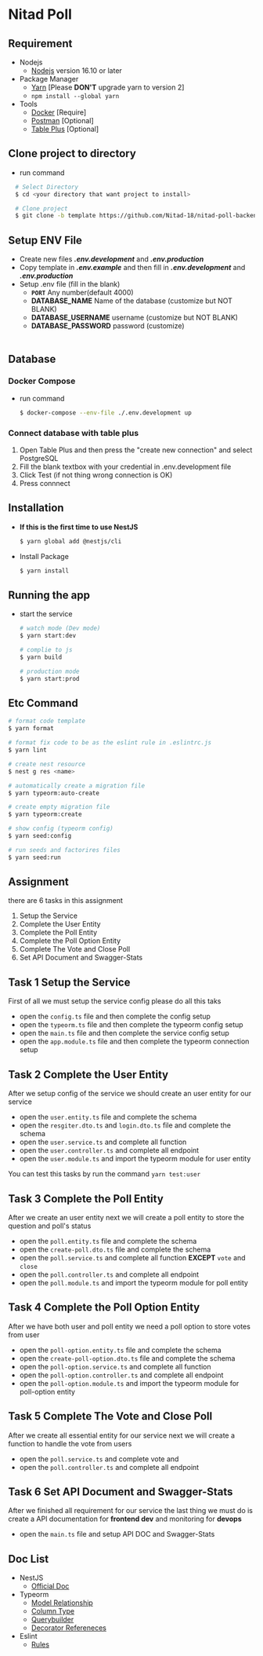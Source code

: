 # Nitad Poll

## Requirement
- Nodejs
    - [Nodejs](https://nodejs.org/en/download/) version 16.10 or later
- Package Manager
    - [Yarn](https://yarnpkg.com/getting-started/install)  [Please **DON'T** upgrade yarn to version 2]
    - `npm install --global yarn`
- Tools
  - [Docker](https://www.docker.com/get-started) [Require]
  - [Postman](https://www.postman.com/downloads/) [Optional]
  - [Table Plus](https://tableplus.com) [Optional]

## Clone project to directory
- run command
```bash
  # Select Directory
  $ cd <your directory that want project to install>

  # Clone project
  $ git clone -b template https://github.com/Nitad-18/nitad-poll-backend.git
```

## Setup ENV File

- Create new files **_.env.development_** and **_.env.production_**
- Copy template in **_.env.example_** and then fill in **_.env.development_** and **_.env.production_**
- Setup .env file (fill in the blank)
  <br/>
  - **`PORT`** Any number(default 4000)<br/>
  - **DATABASE_NAME** Name of the database (customize but NOT BLANK)<br/>
  - **DATABASE_USERNAME** username (customize but NOT BLANK)<br/>
  - **DATABASE_PASSWORD** password (customize)
  <br/>

## Database

### Docker Compose
- run command 
  ```bash
  $ docker-compose --env-file ./.env.development up
  ```

### Connect database with table plus

1. Open Table Plus and then press the "create new connection" and select PostgreSQL
2. Fill the blank textbox with your credential in .env.development file
3. Click Test (if not thing wrong connection is OK)
4. Press connnect

## Installation

- **If this is the first time to use NestJS**
  ```bash
  $ yarn global add @nestjs/cli 
  ```
- Install Package
  ```bash
  $ yarn install
  ```

## Running the app
- start the service
  ```bash
  # watch mode (Dev mode)
  $ yarn start:dev

  # complie to js
  $ yarn build

  # production mode
  $ yarn start:prod
  ```
  
## Etc Command
  ```bash
  # format code template
  $ yarn format
  
  # format fix code to be as the eslint rule in .eslintrc.js
  $ yarn lint

  # create nest resource
  $ nest g res <name>

  # automatically create a migration file
  $ yarn typeorm:auto-create

  # create empty migration file
  $ yarn typeorm:create

  # show config (typeorm config)
  $ yarn seed:config

  # run seeds and factorires files
  $ yarn seed:run
  ```

## Assignment
there are 6 tasks in this assignment

  1. Setup the Service
  2. Complete the User Entity
  3. Complete the Poll Entity
  4. Complete the Poll Option Entity
  5. Complete The Vote and Close Poll
  6. Set API Document and Swagger-Stats

## Task 1 Setup the Service
First of all we must setup the service config please do all this taks
- open the `config.ts` file and then complete the config setup
- open the `typeorm.ts` file and then complete the typeorm config setup
- open the `main.ts` file and then complete the service config setup
- open the `app.module.ts` file and then complete the typeorm connection setup

## Task 2 Complete the User Entity
After we setup config of the service we should create an user entity for our service
- open the `user.entity.ts` file and complete the schema
- open the `resgiter.dto.ts` and `login.dto.ts` file and complete the schema
- open the `user.service.ts` and complete all function
- open the `user.controller.ts` and complete all endpoint
- open the `user.module.ts` and import the typeorm module for user entity 

You can test this tasks by run the command `yarn test:user`

## Task 3 Complete the Poll Entity
After we create an user entity next we will create a poll entity to store the question and poll's status
- open the `poll.entity.ts` file and complete the schema
- open the `create-poll.dto.ts` file and complete the schema
- open the `poll.service.ts` and complete all function **EXCEPT** `vote` and `close`
- open the `poll.controller.ts` and complete all endpoint
- open the `poll.module.ts` and import the typeorm module for poll entity

## Task 4 Complete the Poll Option Entity
After we have both user and poll entity we need a poll option to store votes from user
- open the `poll-option.entity.ts` file and complete the schema
- open the `create-poll-option.dto.ts` file and complete the schema
- open the `poll-option.service.ts` and complete all function
- open the `poll-option.controller.ts` and complete all endpoint
- open the `poll-option.module.ts` and import the typeorm module for poll-option entity

## Task 5 Complete The Vote and Close Poll
After we create all essential entity for our service next we will create a function to handle the vote from users
- open the `poll.service.ts` and complete vote and 
- open the `poll.controller.ts` and complete all endpoint

## Task 6 Set API Document and Swagger-Stats
After we finished all requirement for our service the last thing we must do is create a API documentation for **frontend dev** and monitoring for **devops**
- open the `main.ts` file and setup API DOC and Swagger-Stats

## Doc List
  - NestJS
    - [Official Doc](https://docs.nestjs.com)
  - Typeorm
    - [Model Relationship](https://typeorm.io/#/relations)
    - [Column Type](https://typeorm.io/#/entities/#Column%20types)
    - [Querybuilder](https://typeorm.io/#/select-query-builder)
    - [Decorator Refereneces](https://typeorm.io/#/decorator-reference)
  - Eslint
    - [Rules](https://eslint.org/docs/rules/)


